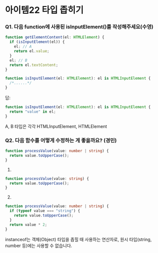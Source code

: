# 아이템22 타입 좁히기

### Q1. 다음 function에 사용된 isInputElement()를 작성해주세요(수영)

```ts
function getElementContent(el: HTMLElement) {
  if (isInputElement(el)) {
    el; // A
    return el.value;
  }
  el; // B
  return el.textContent;
}

function isInputElement(el: HTMLElement): el is HTMLInputElement {
  /*......*/
}
```

답:

```ts
function isInputElement(el: HTMLElement): el is HTMLInputElement {
  return "value" in el;
}
```

A, B 타입은 각각 HTMLInputElement, HTMLElement

### Q2. 다음 함수를 어떻게 수정하는 게 좋을까요? (경민)

```ts
function processValue(value: number | string) {
  return value.toUpperCase();
}
```

1.

```ts
function processValue(value: string) {
  return value.toUpperCase();
}
```

2.

```ts
function processValue(value: number | string) {
  if (typeof value === "string") {
    return value.toUpperCase();
  }
  return value * 2;
}
```

instanceof는 객체(Object) 타입을 좁힐 때 사용하는 연산자로, 원시 타입(string, number 등)에는 사용할 수 없습니다.
